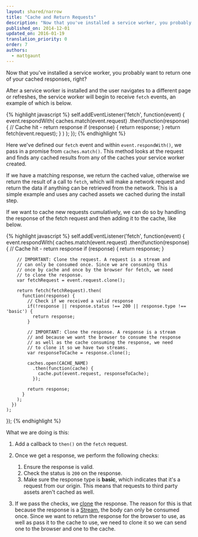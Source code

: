 ```yaml
---
layout: shared/narrow
title: "Cache and Return Requests"
description: "Now that you've installed a service worker, you probably want to return one of your cached responses, right?"
published_on: 2014-12-01
updated_on: 2016-01-19
translation_priority: 0
order: 7
authors:
  - mattgaunt
---
```


<p class="intro">Now that you've installed a service worker, you probably want to
  return one of your cached responses, right?</p>

After a service worker is installed and the user navigates to a different page
or refreshes, the service worker will begin to receive `fetch` events, an example
of which is below.

{% highlight javascript %}
self.addEventListener('fetch', function(event) {
  event.respondWith(
    caches.match(event.request)
      .then(function(response) {
        // Cache hit - return response
        if (response) {
          return response;
        }
        return fetch(event.request);
      }
    )
  );
});
{% endhighlight %}

Here we've defined our `fetch` event and within `event.respondWith()`, we
pass in a promise from `caches.match()`. This method looks at the request and
finds any cached results from any of the caches your service worker created.

If we have a matching response, we return the cached value, otherwise we return
the result of a call to `fetch`, which will make a network request and return
the data if anything can be retrieved from the network. This is a simple example
and uses any cached assets we cached during the install step.

If we want to cache new requests cumulatively, we can do so by handling the
response of the fetch request and then adding it to the cache, like below.

{% highlight javascript %}
self.addEventListener('fetch', function(event) {
  event.respondWith(
    caches.match(event.request)
      .then(function(response) {
        // Cache hit - return response
        if (response) {
          return response;
        }

        // IMPORTANT: Clone the request. A request is a stream and
        // can only be consumed once. Since we are consuming this
        // once by cache and once by the browser for fetch, we need
        // to clone the response.
        var fetchRequest = event.request.clone();

        return fetch(fetchRequest).then(
          function(response) {
            // Check if we received a valid response
            if(!response || response.status !== 200 || response.type !== 'basic') {
              return response;
            }

            // IMPORTANT: Clone the response. A response is a stream
            // and because we want the browser to consume the response
            // as well as the cache consuming the response, we need
            // to clone it so we have two streams.
            var responseToCache = response.clone();

            caches.open(CACHE_NAME)
              .then(function(cache) {
                cache.put(event.request, responseToCache);
              });

            return response;
          }
        );
      })
    );
});
{% endhighlight %}

What we are doing is this:

1. Add a callback to `then()` on the `fetch` request.
2. Once we get a response, we perform the following checks:

   1. Ensure the response is valid.
   2. Check the status is `200` on the response.
   3. Make sure the response type is **basic**, which indicates that it's a
      request from our origin. This means that requests to third party assets
      aren't cached as well.
3. If we pass the checks, we [clone](https://fetch.spec.whatwg.org/#dom-response-clone)
   the response. The reason for this is that because the response is a
   [Stream](https://streams.spec.whatwg.org/), the body can only be consumed
   once. Since we want to return the response for the browser to use, as well
   as pass it to the cache to use, we need to clone it so we can send one to
   the browser and one to the cache.

